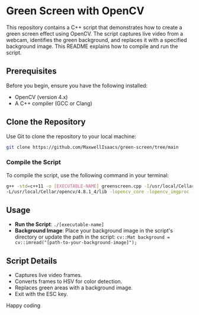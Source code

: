 # Green Screen with OpenCV

This repository contains a C++ script that demonstrates how to create a green screen effect using OpenCV. The script captures live video from a webcam, identifies the green background, and replaces it with a specified background image. This README explains how to compile and run the script.

## Prerequisites

Before you begin, ensure you have the following installed:

- OpenCV (version 4.x)
- A C++ compiler (GCC or Clang)

## Clone the Repository

Use Git to clone the repository to your local machine:

```bash
git clone https://github.com/MaxwellIsaacs/green-screen/tree/main
```

### Compile the Script
To compile the script, use the following command in your terminal:
```bash
g++ -std=c++11 -o [EXECUTABLE-NAME] greenscreen.cpp -I/usr/local/Cellar/opencv/4.8.1_4/include/opencv4 \
-L/usr/local/Cellar/opencv/4.8.1_4/lib -lopencv_core -lopencv_imgproc -lopencv_highgui -lopencv_imgcodecs -lopencv_videoio
```

## Usage
- **Run the Script**: `./[executable-name]`
- **Background Image**: Place your background image in the script's directory or update the path in the script: 
  `cv::Mat background = cv::imread("[path-to-your-background-image]");`

## Script Details
- Captures live video frames.
- Converts frames to HSV for color detection.
- Replaces green areas with a background image.
- Exit with the ESC key.



Happy coding

